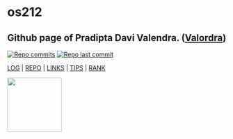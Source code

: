 # **os212**

## Github page of Pradipta Davi Valendra. ([Valordra](https://github.com/valordra))
[![Repo commits](https://badgen.net/github/commits/valordra/os212)](https://github.com/valordra/os212/commits/master)
[![Repo last commit](https://img.shields.io/github/last-commit/valordra/os212)](https://github.com/valordra/os212/commits/master)

[LOG](TXT/mylog.txt) | [REPO](https://github.com/valordra/os212) | [LINKS](links.md) | [TIPS](tips.md) | [RANK](TXT/myrank.txt)

<img style="width: 125px" src="https://media.giphy.com/media/KzF6NgC9F1cbmMYZQA/giphy.gif">

